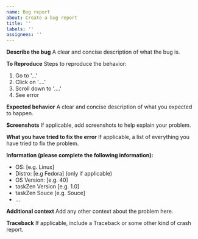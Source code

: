 ```yaml
---
name: Bug report
about: Create a bug report
title: ''
labels: ''
assignees: ''
---
```


**Describe the bug**
A clear and concise description of what the bug is.

**To Reproduce**
Steps to reproduce the behavior:
1. Go to '...'
2. Click on '....'
3. Scroll down to '....'
4. See error

**Expected behavior**
A clear and concise description of what you expected to happen.

**Screenshots**
If applicable, add screenshots to help explain your problem.

**What you have tried to fix the error**
If applicable, a list of everything you have tried to fix the problem.

**Information (please complete the following information):**
 - OS: [e.g. Linux]
 - Distro: [e.g Fedora] (only if applicable)
 - OS Version: [e.g. 40]
 - taskZen Version [e.g. 1.0]
 - taskZen Souce [e.g. Souce]
 - ...

**Additional context**
Add any other context about the problem here.

**Traceback**
If applicable, include a Traceback or some other kind of crash report.
